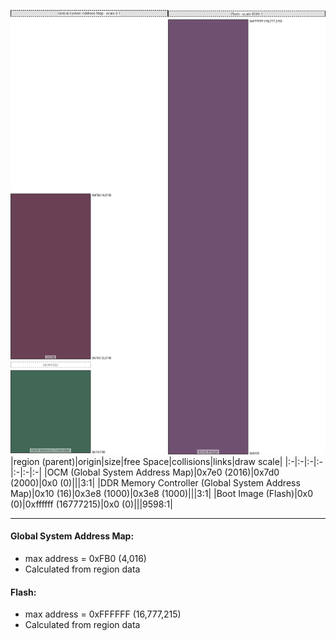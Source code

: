 ![memory map diagram](A6_region_exceeds_height-no_maxaddress_set_diagram.png)
|region (parent)|origin|size|free Space|collisions|links|draw scale|
|:-|:-|:-|:-|:-|:-|:-|
|<span style='color:(57, 1, 28)'>OCM (Global System Address Map)</span>|0x7e0 (2016)|0x7d0 (2000)|0x0 (0)|||3:1|
|<span style='color:(3, 54, 32)'>DDR Memory Controller (Global System Address Map)</span>|0x10 (16)|0x3e8 (1000)|0x3e8 (1000)|||3:1|
|<span style='color:(65, 22, 66)'>Boot Image (Flash)</span>|0x0 (0)|0xffffff (16777215)|0x0 (0)|||9598:1|

---
#### Global System Address Map:
- max address = 0xFB0 (4,016)
- Calculated from region data
#### Flash:
- max address = 0xFFFFFF (16,777,215)
- Calculated from region data
